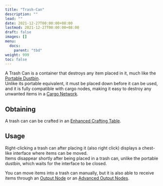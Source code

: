 ```yaml
---
title: "Trash-Can"
description: ""
lead: ""
date: 2021-12-27T00:00:00+08:00
lastmod: 2021-12-27T00:00:00+08:00
draft: false
images: []
menu: 
  docs:
    parent: "tbd"
weight: 999
toc: false
---
```


A Trash Can is a container that destroys any item placed in it, much like the [Portable Dustbin](https://github.com/Slimefun/Slimefun4/wiki/Portable-Dustbin).  
Unlike its portable equivalent, it must be placed down before it can be used, and it is fully compatible with cargo nodes, making it easy to destroy any unwanted items in a [Cargo Network](https://github.com/Slimefun/Slimefun4/wiki/Cargo-Management).

## Obtaining

A trash can can be crafted in an [Enhanced Crafting Table](https://github.com/Slimefun/Slimefun4/wiki/Enhanced-Crafting-Table).

## Usage

Right-clicking a trash can after placing it (also right click) displays a chest-like interface where items can be moved.  
Items disappear shortly after being placed in a trash can, unlike the portable dustbin, which waits for the interface to be closed.

You can move items into a trash can manually, but it is also able to receive items through an [Output Node](https://github.com/Slimefun/Slimefun4/wiki/Output-Node) or an [Advanced Output Nodes](https://github.com/Slimefun/Slimefun4/wiki/Advanced-Output-Node).
